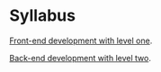 # Syllabus

[Front-end development with level one](LEVEL_ONE.md).

[Back-end development with level two](LEVEL_TWO.md).
